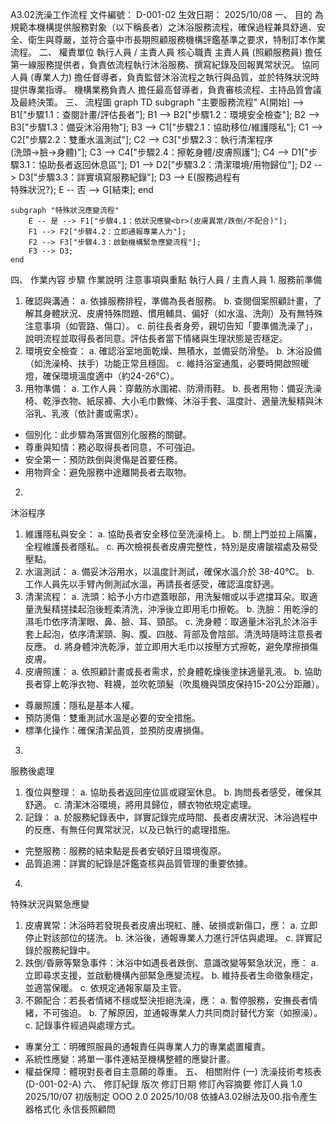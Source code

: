 A3.02洗澡工作流程
文件編號： D-001-02
生效日期： 2025/10/08
一、 目的
為規範本機構提供服務對象（以下稱長者）之沐浴服務流程，確保過程兼具舒適、安全、衛生與尊嚴，並符合臺中市長期照顧服務機構評鑑基準之要求，特制訂本作業流程。
二、 權責單位
執行人員 / 主責人員
核心職責
主責人員 (照顧服務員)
擔任第一線服務提供者，負責依流程執行沐浴服務、撰寫紀錄及回報異常狀況。
協同人員 (專業人力)
擔任督導者，負責監督沐浴流程之執行與品質，並於特殊狀況時提供專業指導。
機構業務負責人
擔任最高督導者，負責審核流程、主持品質會議及最終決策。
三、 流程圖
graph TD    subgraph "主要服務流程"        A[開始] --> B1["步驟1.1：查閱計畫/評估長者"];        B1 --> B2["步驟1.2：環境安全檢查"];        B2 --> B3["步驟1.3：備妥沐浴用物"];        B3 --> C1["步驟2.1：協助移位/維護隱私"];        C1 --> C2["步驟2.2：雙重水溫測試"];        C2 --> C3["步驟2.3：執行清潔程序<br>(洗頭→臉→身體)"];        C3 --> C4["步驟2.4：擦乾身體/皮膚照護"];        C4 --> D1["步驟3.1：協助長者返回休息區"];        D1 --> D2["步驟3.2：清潔環境/用物歸位"];        D2 --> D3["步驟3.3：詳實填寫服務紀錄"];        D3 --> E{服務過程有<br>特殊狀況?};        E -- 否 --> G[結束];    end    subgraph "特殊狀況應變流程"        E -- 是 --> F1["步驟4.1：依狀況應變<br>(皮膚異常/跌倒/不配合)"];        F1 --> F2["步驟4.2：立即通報專業人力"];        F2 --> F3["步驟4.3：啟動機構緊急應變流程"];        F3 --> D3;    end
四、 作業內容
步驟
作業說明
注意事項與重點
執行人員 / 主責人員
1.
服務前準備
1. 確認與溝通：
a. 依據服務排程，準備為長者服務。
b. 查閱個案照顧計畫，了解其身體狀況、皮膚特殊問題、慣用輔具、偏好（如水溫、洗劑）及有無特殊注意事項（如管路、傷口）。
c. 前往長者身旁，親切告知「要準備洗澡了」，說明流程並取得長者同意。評估長者當下情緒與生理狀態是否穩定。
2. 環境安全檢查：
a. 確認浴室地面乾燥、無積水，並備妥防滑墊。
b. 沐浴設備（如洗澡椅、扶手）功能正常且穩固。
c. 維持浴室通風，必要時開啟照暖燈，確保環境溫度適中（約24-26°C）。
3. 用物準備：
a. 工作人員：穿戴防水圍裙、防滑雨鞋。
b. 長者用物：備妥洗澡椅、乾淨衣物、紙尿褲、大小毛巾數條、沐浴手套、溫度計、適量洗髮精與沐浴乳、乳液（依計畫或需求）。
- 個別化：此步驟為落實個別化服務的關鍵。
- 尊重與知情：務必取得長者同意，不可強迫。
- 安全第一：預防跌倒與燙傷是首要任務。
- 用物齊全：避免服務中途離開長者去取物。
2.
沐浴程序
1. 維護隱私與安全：
a. 協助長者安全移位至洗澡椅上。
b. 關上門並拉上隔簾，全程維護長者隱私。
c. 再次檢視長者皮膚完整性，特別是皮膚皺褶處及易受壓點。
2. 水溫測試：
a. 備妥沐浴用水，以溫度計測試，確保水溫介於 38-40°C。
b. 工作人員先以手臂內側測試水溫，再請長者感受，確認溫度舒適。
3. 清潔流程：
a. 洗頭：給予小方巾遮蓋眼部，用洗髮帽或以手遮擋耳朵。取適量洗髮精搓揉起泡後輕柔清洗，沖淨後立即用毛巾擦乾。
b. 洗臉：用乾淨的濕毛巾依序清潔眼、鼻、臉、耳、頸部。
c. 洗身體：取適量沐浴乳於沐浴手套上起泡，依序清潔頸、胸、腹、四肢、背部及會陰部。清洗時隨時注意長者反應。
d. 將身體沖洗乾淨，並立即用大毛巾以按壓方式擦乾，避免摩擦損傷皮膚。
4. 皮膚照護：
a. 依照顧計畫或長者需求，於身體乾燥後塗抹適量乳液。
b. 協助長者穿上乾淨衣物、鞋襪，並吹乾頭髮（吹風機與頭皮保持15-20公分距離）。
- 尊嚴照護：隱私是基本人權。
- 預防燙傷：雙重測試水溫是必要的安全措施。
- 標準化操作：確保清潔品質，並預防皮膚損傷。
3.
服務後處理
1. 復位與整理：
a. 協助長者返回座位區或寢室休息。
b. 詢問長者感受，確保其舒適。
c. 清潔沐浴環境，將用具歸位，髒衣物依規定處理。
2. 記錄：
a. 於服務紀錄表中，詳實記錄完成時間、長者皮膚狀況、沐浴過程中的反應、有無任何異常狀況，以及已執行的處理措施。
- 完整服務：服務的結束點是長者安頓好且環境復原。
- 品質追溯：詳實的紀錄是評鑑查核與品質管理的重要依據。
4.
特殊狀況與緊急應變
1. 皮膚異常：沐浴時若發現長者皮膚出現紅、腫、破損或新傷口，應：
a. 立即停止對該部位的搓洗。
b. 沐浴後，通報專業人力進行評估與處理。
c. 詳實記錄於服務紀錄中。
2. 跌倒/昏厥等緊急事件：沐浴中如遇長者跌倒、意識改變等緊急狀況，應：
a. 立即尋求支援，並啟動機構內部緊急應變流程。
b. 維持長者生命徵象穩定，並適當保暖。
c. 依規定通報家屬及主管。
3. 不願配合：若長者情緒不穩或堅決拒絕洗澡，應：
a. 暫停服務，安撫長者情緒，不可強迫。
b. 了解原因，並通報專業人力共同商討替代方案（如擦澡）。
c. 記錄事件經過與處理方式。
- 專業分工：明確照服員的通報責任與專業人力的專業處置權責。
- 系統性應變：將單一事件連結至機構整體的應變計畫。
- 權益保障：體現對長者自主意願的尊重。
五、 相關附件
(一) 洗澡技術考核表 (D-001-02-A)
六、 修訂紀錄
版次
修訂日期
修訂內容摘要
修訂人員
1.0
2025/10/07
初版制定
OOO
2.0
2025/10/08
依據A3.02辦法及00.指令產生器格式化
永信長照顧問
